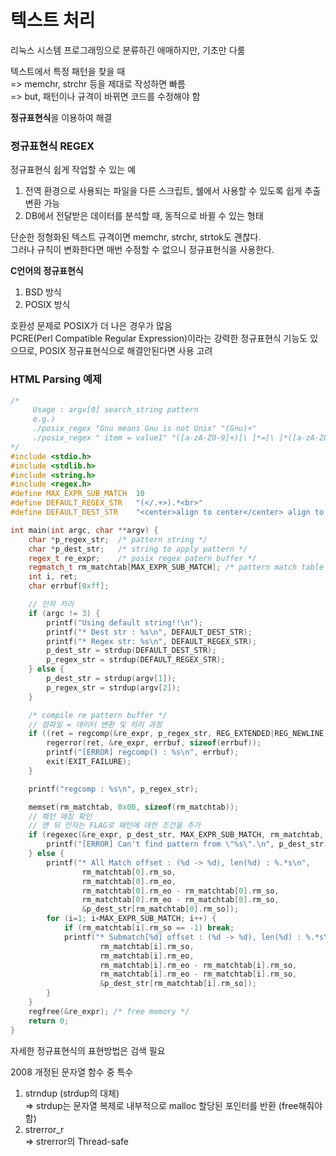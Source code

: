 # 텍스트 처리

리눅스 시스템 프로그래밍으로 분류하긴 애매하지만, 기초만 다룸


텍스트에서 특정 패턴을 찾을 때  
=> memchr, strchr 등을 제대로 작성하면 빠름  
=> but, 패턴이나 규격이 바뀌면 코드를 수정해야 함  

**정규표현식**을 이용하여 해결  

### 정규표현식 REGEX  

정규표현식 쉽게 작업할 수 있는 예  
1. 전역 환경으로 사용되는 파일을 다른 스크립트, 쉘에서 사용할 수 있도록 쉽게 추출 변환 가능
2. DB에서 전달받은 데이터를 분석할 때, 동적으로 바뀔 수 있는 형태  

단순한 정형화된 텍스트 규격이면 memchr, strchr, strtok도 괜찮다.  
그러나 규칙이 변화한다면 매번 수정할 수 없으니 정규표현식을 사용한다.  

**C언어의 정규표현식**  
1. BSD 방식
2. POSIX 방식

호환성 문제로 POSIX가  더 나은 경우가 많음  
PCRE(Perl Compatible Regular Expression)이라는 강력한 정규표현식 기능도 있으므로, POSIX 정규표현식으로 해결안된다면 사용 고려  

### HTML Parsing 예제
```c++
/* 
     Usage : argv[0] search_string pattern
	 e.g.)  
	 ./posix_regex "Gnu means Gnu is not Unix" "(Gnu)+"
	 ./posix_regex " item = value1" "([a-zA-Z0-9]+)[\ ]*=[\ ]*([a-zA-Z0-9]+)"
*/
#include <stdio.h>
#include <stdlib.h>
#include <string.h>
#include <regex.h>
#define MAX_EXPR_SUB_MATCH	10
#define DEFAULT_REGEX_STR	"(</.+>).*<br>"
#define DEFAULT_DEST_STR 	"<center>align to center</center> align to left<br>New Line<br><br><p>"

int main(int argc, char **argv) {
	char *p_regex_str;	/* pattern string */
	char *p_dest_str;	/* string to apply pattern */
	regex_t	re_expr;	/* posix regex patern buffer */
	regmatch_t rm_matchtab[MAX_EXPR_SUB_MATCH];	/* pattern match table */
	int	i, ret;
	char errbuf[0xff];

    // 인자 처리
	if (argc != 3) {
		printf("Using default string!!\n");
		printf("* Dest str : %s\n", DEFAULT_DEST_STR);
		printf("* Regex str: %s\n", DEFAULT_REGEX_STR); 
		p_dest_str = strdup(DEFAULT_DEST_STR);
		p_regex_str = strdup(DEFAULT_REGEX_STR);
	} else {
		p_dest_str = strdup(argv[1]);
		p_regex_str = strdup(argv[2]);
	}

	/* compile re pattern buffer */
    // 컴파일 = 데이터 변환 및 처리 과정
	if ((ret = regcomp(&re_expr, p_regex_str, REG_EXTENDED|REG_NEWLINE))) {
		regerror(ret, &re_expr, errbuf, sizeof(errbuf));
		printf("[ERROR] regcomp() : %s\n", errbuf);
		exit(EXIT_FAILURE);
	}

	printf("regcomp : %s\n", p_regex_str);

	memset(rm_matchtab, 0x00, sizeof(rm_matchtab));
    // 패턴 매칭 확인
    // 맨 뒤 인자는 FLAG로 패턴에 대한 조건을 추가
	if (regexec(&re_expr, p_dest_str, MAX_EXPR_SUB_MATCH, rm_matchtab, 0)) {
		printf("[ERROR] Can't find pattern from \"%s\".\n", p_dest_str);
	} else {
		printf("* All Match offset : (%d -> %d), len(%d) : %.*s\n", 
				rm_matchtab[0].rm_so,
				rm_matchtab[0].rm_eo,
				rm_matchtab[0].rm_eo - rm_matchtab[0].rm_so,
				rm_matchtab[0].rm_eo - rm_matchtab[0].rm_so,
				&p_dest_str[rm_matchtab[0].rm_so]);
		for (i=1; i<MAX_EXPR_SUB_MATCH; i++) {
			if (rm_matchtab[i].rm_so == -1) break;
			printf("* Submatch[%d] offset : (%d -> %d), len(%d) : %.*s\n", i,
					rm_matchtab[i].rm_so,
					rm_matchtab[i].rm_eo,
					rm_matchtab[i].rm_eo - rm_matchtab[i].rm_so,
					rm_matchtab[i].rm_eo - rm_matchtab[i].rm_so,
					&p_dest_str[rm_matchtab[i].rm_so]);
		}
	}
	regfree(&re_expr); /* free memory */
	return 0;
}

```

자세한 정규표현식의 표현방법은 검색 필요


2008 개정된 문자열 함수 중 특수  
1. strndup (strdup의 대체)  
=> strdup는 문자열 복제로 내부적으로 malloc 할당된 포인터를 반환 (free해줘야함)
2. strerror_r  
=> strerror의 Thread-safe
